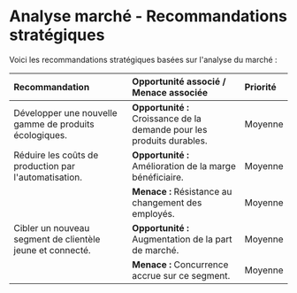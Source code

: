 # Analyse marché - Recommandations stratégiques

Voici les recommandations stratégiques basées sur l'analyse du marché :

| Recommandation                                  | Opportunité associé / Menace associée                     | Priorité |
| :---------------------------------------------- | :-------------------------------------------------------- | :------- |
| Développer une nouvelle gamme de produits écologiques. | **Opportunité :** Croissance de la demande pour les produits durables. | Moyenne  |
| Réduire les coûts de production par l'automatisation. | **Opportunité :** Amélioration de la marge bénéficiaire. | Moyenne  |
|                                                 | **Menace :** Résistance au changement des employés.       | Moyenne  |
| Cibler un nouveau segment de clientèle jeune et connecté. | **Opportunité :** Augmentation de la part de marché.      | Moyenne  |
|                                                 | **Menace :** Concurrence accrue sur ce segment.           | Moyenne  |

